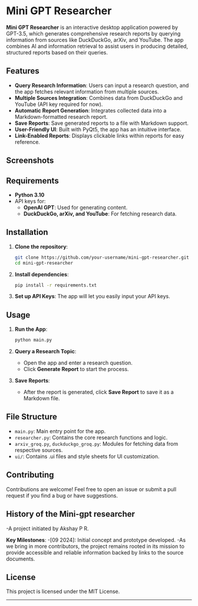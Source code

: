 # Mini GPT Researcher

**Mini GPT Researcher** is an interactive desktop application powered by GPT-3.5, which generates comprehensive research reports by querying information from sources like DuckDuckGo, arXiv, and YouTube. The app combines AI and information retrieval to assist users in producing detailed, structured reports based on their queries. 

## Features

- **Query Research Information**: Users can input a research question, and the app fetches relevant information from multiple sources.
- **Multiple Sources Integration**: Combines data from DuckDuckGo and YouTube (API key required for now).
- **Automatic Report Generation**: Integrates collected data into a Markdown-formatted research report.
- **Save Reports**: Save generated reports to a file with Markdown support.
- **User-Friendly UI**: Built with PyQt5, the app has an intuitive interface.
- **Link-Enabled Reports**: Displays clickable links within reports for easy reference.

## Screenshots


## Requirements

- **Python 3.10**
- API keys for:
  - **OpenAI GPT**: Used for generating content.
  - **DuckDuckGo, arXiv, and YouTube**: For fetching research data.

## Installation

1. **Clone the repository**:
   ```bash
   git clone https://github.com/your-username/mini-gpt-researcher.git
   cd mini-gpt-researcher
   ```

2. **Install dependencies**:
   ```bash
   pip install -r requirements.txt
   ```

3. **Set up API Keys**:
   The app will let you easily input your API keys.

## Usage

1. **Run the App**:
   ```bash
   python main.py
   ```

2. **Query a Research Topic**:
   - Open the app and enter a research question.
   - Click **Generate Report** to start the process.

3. **Save Reports**:
   - After the report is generated, click **Save Report** to save it as a Markdown file.

## File Structure

- `main.py`: Main entry point for the app.
- `researcher.py`: Contains the core research functions and logic.
- `arxiv_groq.py`, `duckduckgo_groq.py`: Modules for fetching data from respective sources.
- `ui/`: Contains .ui files and style sheets for UI customization.

## Contributing

Contributions are welcome! Feel free to open an issue or submit a pull request if you find a bug or have suggestions.

## History of the Mini-gpt researcher

-A project initiated by Akshay P R.

**Key Milestones**:
-[09 2024]: Initial concept and prototype developed.
-As we bring in more contributors, the project remains rooted in its mission to provide accessible and reliable information backed by links to the source documents.

## License

This project is licensed under the MIT License.

---

